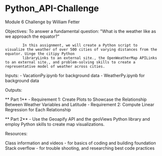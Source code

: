 # Python_API-Challenge
Module 6 Challenge by William Fetter

Objectives: To answer a fundamental question: "What is the weather like as we approach the equator?"

            In this assignment, we will create a Python script to visualize the weather of over 500 cities of varying distances from the equator. Uinge the citipy Python   
            libraryLinks to an external site., the OpenWeatherMap APILinks to an external site., and problem-solving skills to create a representative model of weather across cities.

Inputs: 
     - VacationPy.ipynb for background data
     - WeatherPy.ipynb for background data

Outputs:

  **  Part 1**
    - Requirement 1: Create Plots to Showcase the Relationship Between Weather Variables and Latitude
    - Requirement 2: Compute Linear Regression for Each Relationship

  **  Part 2**
    - Use the Geoapify API and the geoViews Python library and employ Python skills to create map visualizations.


Resources:

Class information and videos - for basics of coding and building foundation
Stack overflow - for trouble shooting, and researching best code practices
